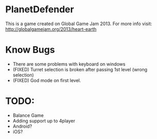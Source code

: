 PlanetDefender
==============

This is a game created on Global Game Jam 2013. For more info visit: http://globalgamejam.org/2013/heart-earth 

Know Bugs
==============

- There are some problems with keyboard on windows 
- (FIXED) Turret selection is broken after passing 1st level (wrong selection)
- (FIXED) God mode on first level.

TODO:
==============

- Balance Game
- Adding support up to 4player
- Android? 
- iOS? 
